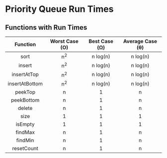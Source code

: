 # Priority Queue Run Times

## Functions with Run Times

| Function | Worst Case (O) | Best Case (Ω) | Average Case (θ) |
| :------: | :------: | :-------: | :------:  |
| sort  | n<sup>2</sup> | n log(n)  | n log(n)  |
| insert |  n<sup>2</sup> | n log(n) | n log(n) |
| insertAtTop | n<sup>2</sup> | n log(n) | n log(n) |
| insertAtBottom  | n<sup>2</sup> | n log(n) | n log(n) |
| peekTop | n | 1 | n |
| peekBottom  | n | 1 | n |
| delete  | n | 1 | n |
| size  | 1 | 1 | 1 |
| isEmpty | 1 | 1 | 1 |
| findMax | n | 1 | n |
| findMin | n | 1 | n |
| resetCount  | n | 1 | n |
